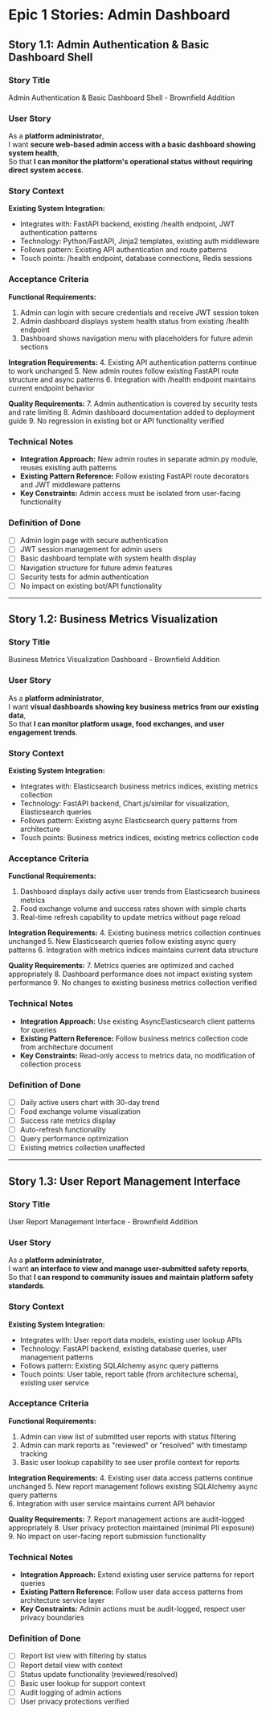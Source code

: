 # Epic 1 Stories: Admin Dashboard

## Story 1.1: Admin Authentication & Basic Dashboard Shell

### Story Title
Admin Authentication & Basic Dashboard Shell - Brownfield Addition

### User Story
As a **platform administrator**,  
I want **secure web-based admin access with a basic dashboard showing system health**,  
So that **I can monitor the platform's operational status without requiring direct system access**.

### Story Context

**Existing System Integration:**
- Integrates with: FastAPI backend, existing /health endpoint, JWT authentication patterns
- Technology: Python/FastAPI, Jinja2 templates, existing auth middleware
- Follows pattern: Existing API authentication and route patterns
- Touch points: /health endpoint, database connections, Redis sessions

### Acceptance Criteria

**Functional Requirements:**
1. Admin can login with secure credentials and receive JWT session token
2. Admin dashboard displays system health status from existing /health endpoint
3. Dashboard shows navigation menu with placeholders for future admin sections

**Integration Requirements:**
4. Existing API authentication patterns continue to work unchanged
5. New admin routes follow existing FastAPI route structure and async patterns
6. Integration with /health endpoint maintains current endpoint behavior

**Quality Requirements:**
7. Admin authentication is covered by security tests and rate limiting
8. Admin dashboard documentation added to deployment guide
9. No regression in existing bot or API functionality verified

### Technical Notes
- **Integration Approach:** New admin routes in separate admin.py module, reuses existing auth patterns
- **Existing Pattern Reference:** Follow existing FastAPI route decorators and JWT middleware patterns
- **Key Constraints:** Admin access must be isolated from user-facing functionality

### Definition of Done
- [ ] Admin login page with secure authentication
- [ ] JWT session management for admin users  
- [ ] Basic dashboard template with system health display
- [ ] Navigation structure for future admin features
- [ ] Security tests for admin authentication
- [ ] No impact on existing bot/API functionality

---

## Story 1.2: Business Metrics Visualization

### Story Title
Business Metrics Visualization Dashboard - Brownfield Addition

### User Story
As a **platform administrator**,  
I want **visual dashboards showing key business metrics from our existing data**,  
So that **I can monitor platform usage, food exchanges, and user engagement trends**.

### Story Context

**Existing System Integration:**
- Integrates with: Elasticsearch business metrics indices, existing metrics collection
- Technology: FastAPI backend, Chart.js/similar for visualization, Elasticsearch queries
- Follows pattern: Existing async Elasticsearch query patterns from architecture
- Touch points: Business metrics indices, existing metrics collection code

### Acceptance Criteria

**Functional Requirements:**
1. Dashboard displays daily active user trends from Elasticsearch business metrics
2. Food exchange volume and success rates shown with simple charts
3. Real-time refresh capability to update metrics without page reload

**Integration Requirements:**
4. Existing business metrics collection continues unchanged
5. New Elasticsearch queries follow existing async query patterns
6. Integration with metrics indices maintains current data structure

**Quality Requirements:**
7. Metrics queries are optimized and cached appropriately
8. Dashboard performance does not impact existing system performance
9. No changes to existing business metrics collection verified

### Technical Notes
- **Integration Approach:** Use existing AsyncElasticsearch client patterns for queries
- **Existing Pattern Reference:** Follow business metrics collection code from architecture document
- **Key Constraints:** Read-only access to metrics data, no modification of collection process

### Definition of Done
- [ ] Daily active users chart with 30-day trend
- [ ] Food exchange volume visualization
- [ ] Success rate metrics display
- [ ] Auto-refresh functionality
- [ ] Query performance optimization
- [ ] Existing metrics collection unaffected

---

## Story 1.3: User Report Management Interface

### Story Title  
User Report Management Interface - Brownfield Addition

### User Story
As a **platform administrator**,  
I want **an interface to view and manage user-submitted safety reports**,  
So that **I can respond to community issues and maintain platform safety standards**.

### Story Context

**Existing System Integration:**
- Integrates with: User report data models, existing user lookup APIs
- Technology: FastAPI backend, existing database queries, user management patterns
- Follows pattern: Existing SQLAlchemy async query patterns
- Touch points: User table, report table (from architecture schema), existing user service

### Acceptance Criteria

**Functional Requirements:**
1. Admin can view list of submitted user reports with status filtering
2. Admin can mark reports as "reviewed" or "resolved" with timestamp tracking
3. Basic user lookup capability to see user profile context for reports

**Integration Requirements:**
4. Existing user data access patterns continue unchanged
5. New report management follows existing SQLAlchemy async query patterns  
6. Integration with user service maintains current API behavior

**Quality Requirements:**
7. Report management actions are audit-logged appropriately
8. User privacy protection maintained (minimal PII exposure)
9. No impact on user-facing report submission functionality

### Technical Notes
- **Integration Approach:** Extend existing user service patterns for report queries
- **Existing Pattern Reference:** Follow user data access patterns from architecture service layer
- **Key Constraints:** Admin actions must be audit-logged, respect user privacy boundaries

### Definition of Done
- [ ] Report list view with filtering by status
- [ ] Report detail view with context
- [ ] Status update functionality (reviewed/resolved)
- [ ] Basic user lookup for support context
- [ ] Audit logging of admin actions
- [ ] User privacy protections verified